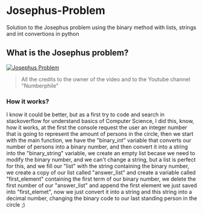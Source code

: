 # Josephus-Problem
Solution to the Josephus problem using the binary method with lists, strings and int convertions in python

## What is the Josephus problem?
[![Josephus Problem](https://img.youtube.com/vi/uCsD3ZGzMgE/0.jpg)](https://www.youtube.com/watch?v=uCsD3ZGzMgE "Josephus Problem")
> All the credits to the owner of the video and to the Youtube channel "Numberphile"

### How it works?
I know it could be better, but as a first try to code and search in stackoverflow for understand basics of Computer Science, I did this, know, how it works, at the first the console request the user an integer number that is going to represent the amount of persons in the circle, then we start with the main function, we have the "binary_int" variable that converts our number of persons into a binary number, and then convert it into a string into the "binary_string" variable, we create an empty list becase we need to modify the binary number, and we can't change a string, but a list is perfect for this, and we fill our "list" with the string containing the binary number, we create a copy of our list called "answer_list" and create a variable called "first_element" containing the first term of our binary number, we delete the first number of our "answer_list" and append the first element we just saved into "first_elemet", now we just convert it into a string and this string into a decimal number, changing the binary code to our last standing person in the circle ;)

